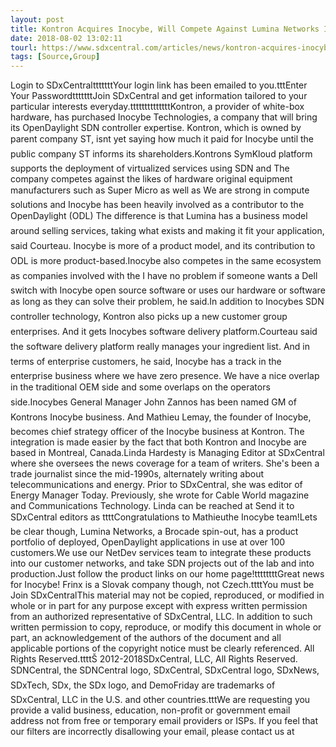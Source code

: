 ```yaml
---
layout: post
title: Kontron Acquires Inocybe, Will Compete Against Lumina Networks Inocybes SDN controller will run on Kontron white-box hardware. And...
date: 2018-08-02 13:02:11
tourl: https://www.sdxcentral.com/articles/news/kontron-acquires-inocybe-will-compete-against-lumina-networks/2018/08/
tags: [Source,Group]
---
```

Login to SDxCentraltttttttYour login link has been emailed to you.tttEnter Your PasswordtttttttJoin SDxCentral and get information tailored to your particular interests everyday.ttttttttttttttKontron, a provider of white-box hardware, has purchased Inocybe Technologies, a company that will bring its OpenDaylight SDN controller expertise. Kontron, which is owned by parent company ST, isnt yet saying how much it paid for Inocybe until the public company ST informs its shareholders.Kontrons SymKloud platform supports the deployment of virtualized services using SDN and The company competes against the likes of hardware original equipment manufacturers such as Super Micro as well as We are strong in compute solutions and Inocybe has been heavily involved as a contributor to the OpenDaylight (ODL) The difference is that Lumina has a business model around selling services, taking what exists and making it fit your application, said Courteau. Inocybe is more of a product model, and its contribution to ODL is more product-based.Inocybe also competes in the same ecosystem as companies involved with the I have no problem if someone wants a Dell switch with Inocybe open source software or uses our hardware or software as long as they can solve their problem, he said.In addition to Inocybes SDN controller technology, Kontron also picks up a new customer group  enterprises. And it gets Inocybes software delivery platform.Courteau said the software delivery platform really manages your ingredient list. And in terms of enterprise customers, he said, Inocybe has a track in the enterprise business where we have zero presence. We have a nice overlap in the traditional OEM side and some overlaps on the operators side.Inocybes General Manager John Zannos has been named GM of Kontrons Inocybe business. And Mathieu Lemay, the founder of Inocybe, becomes chief strategy officer of the Inocybe business at Kontron. The integration is made easier by the fact that both Kontron and Inocybe are based in Montreal, Canada.Linda Hardesty is Managing Editor at SDxCentral where she oversees the news coverage for a team of writers. She's been a trade journalist since the mid-1990s, alternately writing about telecommunications and energy. Prior to SDxCentral, she was editor of Energy Manager Today. Previously, she wrote for Cable World magazine and Communications Technology. Linda can be reached at Send it to SDxCentral editors as ttttCongratulations to Mathieuthe Inocybe team!Lets be clear though, Lumina Networks, a Brocade spin-out, has a product portfolio of deployed, OpenDaylight applications in use at over 100 customers.We use our NetDev services team to integrate these products into our customer networks, and take SDN projects out of the lab and into production.Just follow the product links on our home page!ttttttttGreat news for Inocybe! Frinx is a Slovak company though, not Czech.ttttYou must be Join SDxCentralThis material may not be copied, reproduced, or modified in whole or in part for any purpose except with express written permission from an authorized representative of SDxCentral, LLC. In addition to such written permission to copy, reproduce, or modify this document in whole or part, an acknowledgement of the authors of the document and all applicable portions of the copyright notice must be clearly referenced. All Rights Reserved.ttttŠ 2012-2018SDxCentral, LLC, All Rights Reserved. SDNCentral, the SDNCentral logo, SDxCentral, SDxCentral logo, SDxNews, SDxTech, SDx, the SDx logo, and DemoFriday are trademarks of SDxCentral, LLC in the U.S. and other countries.tttWe are requesting you provide a valid business, education, non-profit or government email address not from free or temporary email providers or ISPs. If you feel that our filters are incorrectly disallowing your email, please contact us at 